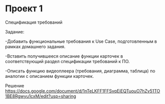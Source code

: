 # Проект 1
Спецификация требований

Задание:

-Добавить функциональные требования к Use Case, подготовленным в рамках домашнего задания.

-Вставить получившееся описание функции карточек в соответствующий раздел спецификации требований к ПО.

-Описать функцию видеоплеера (требования, диаграмма, таблица) по аналогии с описанием функции карточек.

Решение https://docs.google.com/document/d/1nTeLKFF1FFSvqEiEQTuouO7hZv51TO1BE8Rgwyu1cxM/edit?usp=sharing

